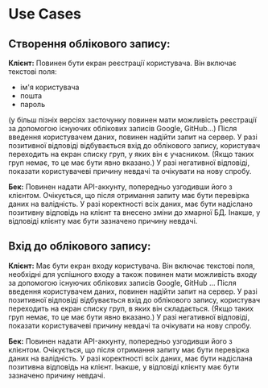# Use Cases

## Створення облікового запису:
**Клієнт:** Повинен бути екран реєстрації користувача. Він включає текстові поля:
 - ім'я користувача
 - пошта
 - пароль

(у більш пізніх версіях засточунку повинен мати можливість реєстрації за допомогою існуючих облікових 
записів Google, GitHub...) Після введення користувачем даних, повинен надійти запит на сервер. У разі 
позитивної відповіді відбувається вхід до облікового запису, користувач переходить на екран списку груп, 
у яких він є учасником. (Якщо таких груп немає, то це має бути явно вказано.) У разі негативної відповіді, 
показати користувачеві причину невдачі та очікувати на нову спробу.

**Бек:** Повинен надати API-аккунту, попередньо узгодивши його з клієнтом. Очікується, що після отримання 
запиту має бути перевірка даних на валідність. У разі коректності всіх даних, має бути надіслано позитивну 
відповідь на клієнт та внесено зміни до хмарної БД. Інакше, у відповіді клієнту має бути зазначено причину 
невдачі.

## Вхід до облікового запису:
**Клієнт:** Має бути екран входу користувача. Він включає текстові поля, необхідні для успішного входу а 
також повинен мати можливість входу за допомогою існуючих облікових записів Google, GitHub ... Після 
введення користувачем даних, повинен надійти запит на сервер. У разі позитивної відповіді відбувається вхід 
до облікового запису, користувач переходить на екран списку груп, в яких він складається. (Якщо таких груп 
немає, то це має бути явно вказано.) У разі негативної відповіді, показати користувачеві причину невдачі 
та очікувати на нову спробу.

**Бек:** Повинен надати API-аккунту, попередньо узгодивши його з клієнтом. Очікується, що після отримання 
запиту має бути перевірка даних на валідність. У разі коректності всіх даних, має бути надіслана позитивна 
відповідь на клієнт. Інакше, у відповіді клієнту має бути зазначено причину невдачі.
